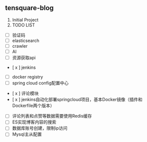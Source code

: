 tensquare-blog
---
1. Initial Project
2. TODO LIST
- [ ] 验证码
- [ ] elasticsearch
- [ ] crawler
- [ ] AI
- [ ] 资源获取api
- [ x ] jenkins
- [ ] docker registry
- [ ] spring cloud config配置中心
- [ x ] 评论模块
- [ x ] jenkins自动化部署springcloud项目，基本Docker镜像（插件和Dockerfile两个版本）
- [ ] 评论列表和点赞等数据需要使用Redis缓存
- [ ] ES实现博客内容的搜索
- [ ] 数据库账号创建，限制ip访问
- [ ] Mysql主从配置